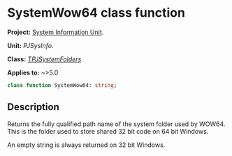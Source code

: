 # SystemWow64 class function

**Project:** [System Information Unit](../API.md).

**Unit:** _PJSysInfo_.

**Class:** _[TPJSystemFolders](./TPJSystemFolders.md)_

**Applies to:** ~>5.0

```pascal
class function SystemWow64: string;
```

## Description

Returns the fully qualified path name of the system folder used by WOW64. This is the folder used to store shared 32 bit code on 64 bit Windows.

An empty string is always returned on 32 bit Windows.
